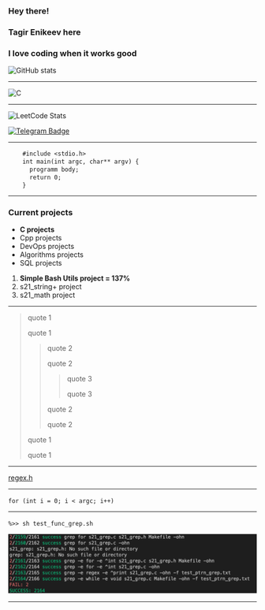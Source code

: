 <!--### Hi there 👋-->

<!--
**enikeevtg/enikeevtg** is a ✨ _special_ ✨ repository because its `README.md` (this file) appears on your GitHub profile.

Here are some ideas to get you started:

- 🔭 I’m currently working on ...
- 🌱 I’m currently learning ...
- 👯 I’m looking to collaborate on ...
- 🤔 I’m looking for help with ...
- 💬 Ask me about ...
- 📫 How to reach me: ...
- 😄 Pronouns: ...
- ⚡ Fun fact: ...
-->

### Hey there!
### Tagir Enikeev here
  
### I love coding when it works good

![GitHub stats](https://github-readme-stats.vercel.app/api?username=enikeevtg&show_icons=true&hide=contribs,prs&cache_seconds=86400&theme=darcula)
***
![C](https://img.shields.io/badge/-1E7775?style=for-the-badge&logo=C&logoColor=6296CC)
***
![LeetCode Stats](https://leetcard.jacoblin.cool/TagirEnikeev?theme=light)

[![Telegram Badge](https://img.shields.io/badge/-Telegram-blue?style=flat-square&logo=Telegram&logoColor=white&link=https://t.me/enikeev_tg)](https://t.me/enikeev_tg)
***
        #include <stdio.h>
        int main(int argc, char** argv) {
          programm body;
          return 0;
        }
***
### Current projects
* __C projects__
* Cpp projects
* DevOps projects
* Algorithms projects
* SQL projects

1. __Simple Bash Utils project = 137%__
2. s21_string+ project
3. s21_math project

***
> quote 1
>
> quote 1
>
>> quote 2
>>
>> quote 2
>>>
>>> quote 3
>>>
>>> quote 3
>>
>> quote 2
>>
>> quote 2
>
> quote 1
>
> quote 1

***
[regex.h](https://ru.manpages.org/regfree/3 "rus manual for regex.h library")
***
``for (int i = 0; i < argc; i++)``
***
`%>> sh test_func_grep.sh`

![test results sreenshot](test_results.png)
***


